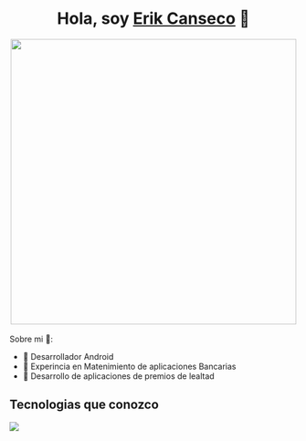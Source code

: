 <div align="center">
    <h1 align="center">Hola, soy <a href="www.linkedin.com/in/erik-canseco-perez-7a371760">Erik Canseco</a> 👋 </h1>
</div>
<div align="center">
    <img src="https://i.imgur.com/f4G79QJ.png" height="500px">
</div>
<br>
Sobre mi 🧑:
<br>
<div>
    <ul>
        <li>🌱 Desarrollador Android</li>
        <li>🌱 Experincia en Matenimiento de aplicaciones Bancarias</li>
        <li>🌱 Desarrollo de aplicaciones de premios de lealtad</li>
    </ul>
</div>
<div>
    <h2>Tecnologias que conozco</h2>
    <a referencia larga="https://skillicons.dev">
        <img src="https://skillicons.dev/icons?i=kotlin,git,flutter,androidstudio,bitbucket,dart,gitlab,swift,css,postgres,figma,firebase,github,html,java,js,linux,materialui,mysql,postman&perline=14" />
    </a>
</div>
